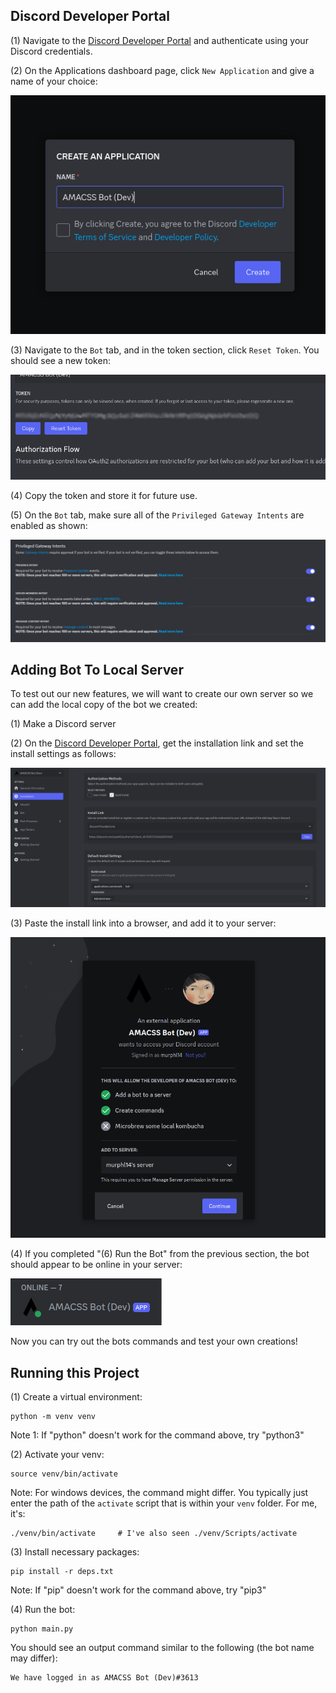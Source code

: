 ## Discord Developer Portal

(1) Navigate to the <a href="https://discord.com/developers/applications">Discord Developer Portal</a> and authenticate using your Discord credentials.

(2) On the Applications dashboard page, click `New Application` and give a name of your choice:

![alt text](/docs/images/instructions01.png)

(3) Navigate to the `Bot` tab, and in the token section, click `Reset Token`. You should see a new token:

![alt text](/docs/images/instructions02.png)

(4) Copy the token and store it for future use.

(5) On the `Bot` tab, make sure all of the `Privileged Gateway Intents` are enabled as shown:

![alt text](/docs/images/instructions06.png)


## Adding Bot To Local Server

To test out our new features, we will want to create our own server so we can add the local copy of the bot we created:

(1) Make a Discord server

(2) On the <a href="https://discord.com/developers/applications">Discord Developer Portal</a>, get the installation link and set the install settings as follows:

![alt text](docs/images/instructions03.png)

(3) Paste the install link into a browser, and add it to your server:

![alt text](docs/images/instructions04.png)

(4) If you completed "(6) Run the Bot" from the previous section, the bot should appear to be online in your server:

![alt text](docs/images/instructions05.png)

Now you can try out the bots commands and test your own creations!


## Running this Project

(1) Create a virtual environment:

```
python -m venv venv
```

Note 1: If "python" doesn't work for the command above, try "python3"

(2) Activate your venv:

```
source venv/bin/activate
```

Note: For windows devices, the command might differ. You typically just enter the path of the `activate` script that is within your `venv` folder. For me, it's:

```
./venv/bin/activate     # I've also seen ./venv/Scripts/activate
```

(3) Install necessary packages:

```
pip install -r deps.txt
```

Note: If "pip" doesn't work for the command above, try "pip3"

(4) Run the bot:

```
python main.py
```

You should see an output command similar to the following (the bot name may differ):

```
We have logged in as AMACSS Bot (Dev)#3613
```